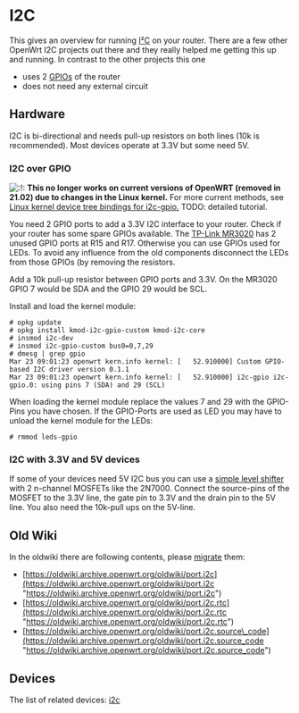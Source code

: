 # I2C

This gives an overview for running [I²C](https://en.wikipedia.org/wiki/I%C2%B2C "https://en.wikipedia.org/wiki/I²C") on your router. There are a few other OpenWrt I2C projects out there and they really helped me getting this up and running. In contrast to the other projects this one

- uses 2 [GPIOs](/docs/techref/hardware/port.gpio "docs:techref:hardware:port.gpio") of the router
- does not need any external circuit

## Hardware

I2C is bi-directional and needs pull-up resistors on both lines (10k is recommended). Most devices operate at 3.3V but some need 5V.

### I2C over GPIO

![:!:](/lib/images/smileys/exclaim.svg) **This no longer works on current versions of OpenWRT (removed in 21.02) due to changes in the Linux kernel.** For more current methods, see [Linux kernel device tree bindings for i2c-gpio.](https://www.kernel.org/doc/Documentation/devicetree/bindings/i2c/i2c-gpio.txt "https://www.kernel.org/doc/Documentation/devicetree/bindings/i2c/i2c-gpio.txt") TODO: detailed tutorial.

You need 2 GPIO ports to add a 3.3V I2C interface to your router. Check if your router has some spare GPIOs available. The [TP-Link MR3020](/toh/tp-link/tl-mr3020 "toh:tp-link:tl-mr3020") has 2 unused GPIO ports at R15 and R17. Otherwise you can use GPIOs used for LEDs. To avoid any influence from the old components disconnect the LEDs from those GPIOs (by removing the resistors.

Add a 10k pull-up resistor between GPIO ports and 3.3V. On the MR3020 GPIO 7 would be SDA and the GPIO 29 would be SCL.

Install and load the kernel module:

```
# opkg update
# opkg install kmod-i2c-gpio-custom kmod-i2c-core
# insmod i2c-dev
# insmod i2c-gpio-custom bus0=0,7,29
# dmesg | grep gpio
Mar 23 09:01:23 openwrt kern.info kernel: [   52.910000] Custom GPIO-based I2C driver version 0.1.1
Mar 23 09:01:23 openwrt kern.info kernel: [   52.910000] i2c-gpio i2c-gpio.0: using pins 7 (SDA) and 29 (SCL)
```

When loading the kernel module replace the values 7 and 29 with the GPIO-Pins you have chosen. If the GPIO-Ports are used as LED you may have to unload the kernel module for the LEDs:

```
# rmmod leds-gpio
```

### I2C with 3.3V and 5V devices

If some of your devices need 5V I2C bus you can use a [simple level shifter](http://www.hobbytronics.co.uk/mosfet-voltage-level-converter "http://www.hobbytronics.co.uk/mosfet-voltage-level-converter") with 2 n-channel MOSFETs like the 2N7000. Connect the source-pins of the MOSFET to the 3.3V line, the gate pin to 3.3V and the drain pin to the 5V line. You also need the 10k-pull ups on the 5V-line.

## Old Wiki

In the oldwiki there are following contents, please [migrate](/docs/techref/hardware/meta/migrating "docs:techref:hardware:meta:migrating") them:

- [https://oldwiki.archive.openwrt.org/oldwiki/port.i2c](https://oldwiki.archive.openwrt.org/oldwiki/port.i2c "https://oldwiki.archive.openwrt.org/oldwiki/port.i2c")
- [https://oldwiki.archive.openwrt.org/oldwiki/port.i2c.rtc](https://oldwiki.archive.openwrt.org/oldwiki/port.i2c.rtc "https://oldwiki.archive.openwrt.org/oldwiki/port.i2c.rtc")
- [https://oldwiki.archive.openwrt.org/oldwiki/port.i2c.source\_code](https://oldwiki.archive.openwrt.org/oldwiki/port.i2c.source_code "https://oldwiki.archive.openwrt.org/oldwiki/port.i2c.source_code")

## Devices

The list of related devices: [i2c](/tag/i2c?do=showtag&tag=i2c "tag:i2c")
